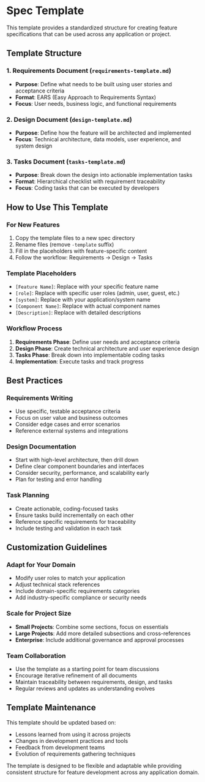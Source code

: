 # Spec Template

This template provides a standardized structure for creating feature specifications that can be used across any application or project.

## Template Structure

### 1. Requirements Document (`requirements-template.md`)
- **Purpose**: Define what needs to be built using user stories and acceptance criteria
- **Format**: EARS (Easy Approach to Requirements Syntax)
- **Focus**: User needs, business logic, and functional requirements

### 2. Design Document (`design-template.md`)
- **Purpose**: Define how the feature will be architected and implemented
- **Focus**: Technical architecture, data models, user experience, and system design

### 3. Tasks Document (`tasks-template.md`)
- **Purpose**: Break down the design into actionable implementation tasks
- **Format**: Hierarchical checklist with requirement traceability
- **Focus**: Coding tasks that can be executed by developers

## How to Use This Template

### For New Features
1. Copy the template files to a new spec directory
2. Rename files (remove `-template` suffix)
3. Fill in the placeholders with feature-specific content
4. Follow the workflow: Requirements → Design → Tasks

### Template Placeholders
- `[Feature Name]`: Replace with your specific feature name
- `[role]`: Replace with specific user roles (admin, user, guest, etc.)
- `[system]`: Replace with your application/system name
- `[Component Name]`: Replace with actual component names
- `[Description]`: Replace with detailed descriptions

### Workflow Process
1. **Requirements Phase**: Define user needs and acceptance criteria
2. **Design Phase**: Create technical architecture and user experience design
3. **Tasks Phase**: Break down into implementable coding tasks
4. **Implementation**: Execute tasks and track progress

## Best Practices

### Requirements Writing
- Use specific, testable acceptance criteria
- Focus on user value and business outcomes
- Consider edge cases and error scenarios
- Reference external systems and integrations

### Design Documentation
- Start with high-level architecture, then drill down
- Define clear component boundaries and interfaces
- Consider security, performance, and scalability early
- Plan for testing and error handling

### Task Planning
- Create actionable, coding-focused tasks
- Ensure tasks build incrementally on each other
- Reference specific requirements for traceability
- Include testing and validation in each task

## Customization Guidelines

### Adapt for Your Domain
- Modify user roles to match your application
- Adjust technical stack references
- Include domain-specific requirements categories
- Add industry-specific compliance or security needs

### Scale for Project Size
- **Small Projects**: Combine some sections, focus on essentials
- **Large Projects**: Add more detailed subsections and cross-references
- **Enterprise**: Include additional governance and approval processes

### Team Collaboration
- Use the template as a starting point for team discussions
- Encourage iterative refinement of all documents
- Maintain traceability between requirements, design, and tasks
- Regular reviews and updates as understanding evolves

## Template Maintenance

This template should be updated based on:
- Lessons learned from using it across projects
- Changes in development practices and tools
- Feedback from development teams
- Evolution of requirements gathering techniques

The template is designed to be flexible and adaptable while providing consistent structure for feature development across any application domain.